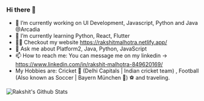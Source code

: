 ### Hi there 👋
<!--
**rakshitmanishmalhotra/rakshitmanishmalhotra** is a ✨ _special_ ✨ repository because its `README.md` (this file) appears on your GitHub profile.
-->

- 🔭 I’m currently working on UI Development, Javascript, Python and Java @Arcadia 
- 🌱 I’m currently learning Python, React, Flutter
- :man_technologist: Checkout my website https://rakshitmalhotra.netlify.app/
- 💬 Ask me about Platform2, Java, Python, JavaScript
- 📫 How to reach me: You can message me on my linkedin -> https://www.linkedin.com/in/rakshit-malhotra-849620169/
- My Hobbies are: Cricket 🏏  (Delhi Capitals | Indian cricket team) , Football (Also known as Soccer | Bayern München 🔴) ⚽️ and traveling.

![Rakshit's Github Stats](https://github-readme-stats.vercel.app/api?username=rakshitmanishmalhotra&count_private=true&show_icons=true&theme=radical)



